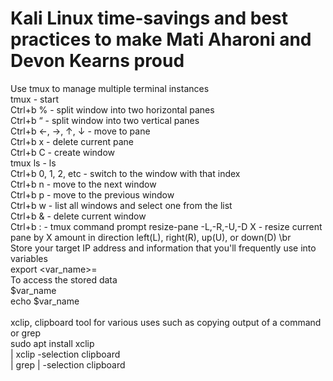 # Kali Linux time-savings and best practices to make Mati Aharoni and Devon Kearns proud  
Use tmux to manage multiple terminal instances <br>
tmux		- start <br>
Ctrl+b %	- split window into two horizontal panes <br>
Ctrl+b “	- split window into two vertical panes <br>
Ctrl+b ←, →, ↑, ↓	- move to pane <br>
Ctrl+b x	- delete current pane <br>
Ctrl+b C	- create window <br>
tmux ls		- ls <br>
Ctrl+b 0, 1, 2, etc	- switch to the window with that index <br>
Ctrl+b n 	- move to the next window <br>
Ctrl+b p	- move to the previous window <br>
Ctrl+b w 	- list all windows and select one from the list <br>
Ctrl+b &	- delete current window <br>
Ctrl+b :  - tmux command prompt
resize-pane -L,-R,-U,-D X  - resize current pane by X amount in direction left(L), right(R), up(U), or down(D) \br
<br>
Store your target IP address and information that you'll frequently use into variables <br>
export <var_name>=<store> <br>
To access the stored data <br>
$var_name <br>
echo $var_name <br>
<br>
xclip, clipboard tool for various uses such as copying output of a command or grep <br>
sudo apt install xclip <br>
<command> | xclip -selection clipboard <br>
<command> | grep <word> | -selection clipboard <br>
